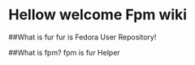 # Hellow welcome Fpm wiki
##What is fur
fur is Fedora User Repository!

##What is fpm?
fpm is fur Helper
